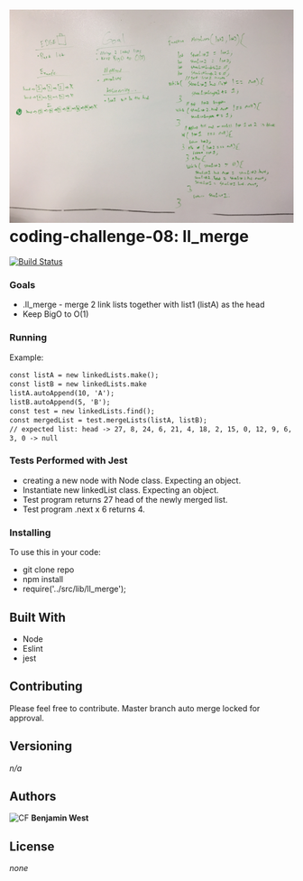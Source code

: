 ![CF](./src/lib/assests/ll_merge.JPG) coding-challenge-08: ll_merge
===

[![Build Status](https://travis-ci.com/bgwest/coding-challenges.svg?branch=master)](https://travis-ci.com/bgwest/coding-challenges)

### Goals

* .ll_merge - merge 2 link lists together with list1 (listA) as the head
* Keep BigO to O(1)

### Running

Example:
```
const listA = new linkedLists.make();
const listB = new linkedLists.make
listA.autoAppend(10, 'A');
listB.autoAppend(5, 'B');
const test = new linkedLists.find();
const mergedList = test.mergeLists(listA, listB);
// expected list: head -> 27, 8, 24, 6, 21, 4, 18, 2, 15, 0, 12, 9, 6, 3, 0 -> null
```

### Tests Performed with Jest
- creating a new node with Node class. Expecting an object.
- Instantiate new linkedList class. Expecting an object.
- Test program returns 27 head of the newly merged list.
- Test program .next x 6 returns 4.

### Installing

To use this in your code:

- git clone repo 
- npm install 
- require('../src/lib/ll_merge');

## Built With

* Node
* Eslint
* jest

## Contributing

Please feel free to contribute. Master branch auto merge locked for approval.

## Versioning

*n/a*

## Authors

![CF](http://i.imgur.com/7v5ASc8.png) **Benjamin West** 

## License

*none*
